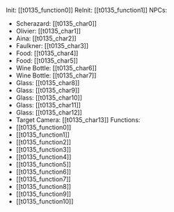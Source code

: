 Init: [[t0135_function0]]
ReInit: [[t0135_function1]]
NPCs:
- Scherazard: [[t0135_char0]]
- Olivier: [[t0135_char1]]
- Aina: [[t0135_char2]]
- Faulkner: [[t0135_char3]]
- Food: [[t0135_char4]]
- Food: [[t0135_char5]]
- Wine Bottle: [[t0135_char6]]
- Wine Bottle: [[t0135_char7]]
- Glass: [[t0135_char8]]
- Glass: [[t0135_char9]]
- Glass: [[t0135_char10]]
- Glass: [[t0135_char11]]
- Glass: [[t0135_char12]]
- Target Camera: [[t0135_char13]]
Functions:
- [[t0135_function0]]
- [[t0135_function1]]
- [[t0135_function2]]
- [[t0135_function3]]
- [[t0135_function4]]
- [[t0135_function5]]
- [[t0135_function6]]
- [[t0135_function7]]
- [[t0135_function8]]
- [[t0135_function9]]
- [[t0135_function10]]
